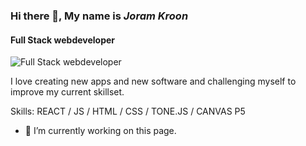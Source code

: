### Hi there 👋, My name is *Joram Kroon*
#### Full Stack webdeveloper
![Full Stack webdeveloper](https://arturssmirnovs.github.io/github-profile-readme-generator/images/banner.png)

I love creating new apps and new software and challenging myself to improve my current skillset. 

Skills: REACT / JS / HTML / CSS / TONE.JS / CANVAS P5 

- 🔭 I’m currently working on this page. 




